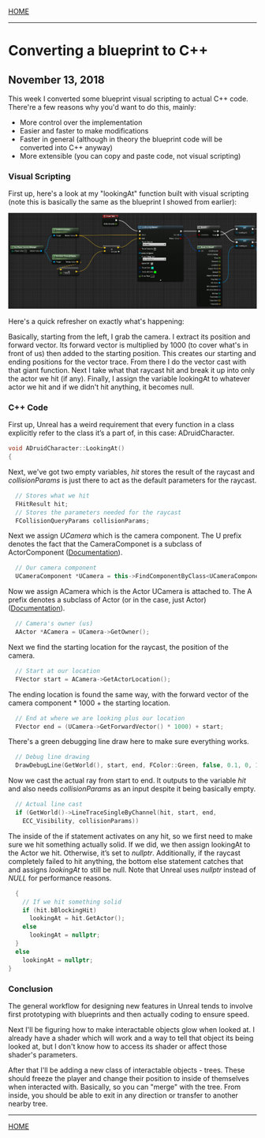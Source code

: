 
[HOME](https://avijr.com)

---

# Converting a blueprint to C++
## November 13, 2018

This week I converted some blueprint visual scripting to actual C++ code. There're a few reasons why you'd want to do this, mainly:
- More control over the implementation
- Easier and faster to make modifications
- Faster in general (although in theory the blueprint code will be converted into C++ anyway)
- More extensible (you can copy and paste code, not visual scripting)

### Visual Scripting

First up, here's a look at my "lookingAt" function built with visual scripting (note this is basically the same as the blueprint I showed from earlier):

![Image](/images/looking_at_blueprint.png)

Here's a quick refresher on exactly what's happening:

Basically, starting from the left, I grab the camera. I extract its position and forward vector. Its forward vector is multiplied by 1000 (to cover what's in front of us) then added to the starting position. This creates our starting and ending positions for the vector trace. From there I do the vector cast with that giant function. Next I take what that raycast hit and break it up into only the actor we hit (if any). Finally, I assign the variable lookingAt to whatever actor we hit and if we didn't hit anything, it becomes null.

### C++ Code

First up, Unreal has a weird requirement that every function in a class explicitly refer to the class it’s a part of, in this case: ADruidCharacter.
```cpp
void ADruidCharacter::LookingAt()
{
```

Next, we've got two empty variables, *hit* stores the result of the raycast and *collisionParams* is just there to act as the default parameters for the raycast.
```cpp
  // Stores what we hit
  FHitResult hit;
  // Stores the parameters needed for the raycast
  FCollisionQueryParams collisionParams;
```

Next we assign *UCamera* which is the camera component. The U prefix denotes the fact that the CameraComponet is a subclass of ActorComponent ([Documentation](https://api.unrealengine.com/INT/API/Runtime/Engine/Components/UActorComponent/index.html)).
```cpp
  // Our camera component
  UCameraComponent *UCamera = this->FindComponentByClass<UCameraComponent>();
```

Now we assign ACamera which is the Actor UCamera is attached to. The A prefix denotes a subclass of Actor (or in the case, just Actor) ([Documentation](https://api.unrealengine.com/INT/API/Runtime/Engine/GameFramework/AActor/index.html)).
```cpp
  // Camera's owner (us)
  AActor *ACamera = UCamera->GetOwner();
```

Next we find the starting location for the raycast, the position of the camera.
```cpp  
  // Start at our location
  FVector start = ACamera->GetActorLocation();
```

The ending location is found the same way, with the forward vector of the camera component * 1000 + the starting location.
```cpp
  // End at where we are looking plus our location
  FVector end = (UCamera->GetForwardVector() * 1000) + start;
```

There's a green debugging line draw here to make sure everything works.
```cpp
  // Debug line drawing
  DrawDebugLine(GetWorld(), start, end, FColor::Green, false, 0.1, 0, 1)
```

Now we cast the actual ray from start to end. It outputs to the variable *hit* and also needs *collisionParams* as an input despite it being basically empty.
```cpp
  // Actual line cast
  if (GetWorld()->LineTraceSingleByChannel(hit, start, end, 
    ECC_Visibility, collisionParams))
```

The inside of the if statement activates on any hit, so we first need to make sure we hit something actually solid. If we did, we then assign lookingAt to the Actor we hit. Otherwise, it’s set to *nullptr*. Additionally, if the raycast completely failed to hit anything, the bottom else statement catches that and assigns *lookingAt* to still be null. Note that Unreal uses *nullptr* instead of *NULL* for performance reasons.
```cpp
  {
    // If we hit something solid
    if (hit.bBlockingHit)
      lookingAt = hit.GetActor();
    else
      lookingAt = nullptr;
  }
  else
    lookingAt = nullptr;
}
```

### Conclusion

The general workflow for designing new features in Unreal tends to involve first prototyping with blueprints and then actually coding to ensure speed.

Next I'll be figuring how to make interactable objects glow when looked at. I already have a shader which will work and a way to tell that object its being looked at, but I don't know how to access its shader or affect those shader's parameters.

After that I'll be adding a new class of interactable objects - trees. These should freeze the player and change their position to inside of themselves when interacted with. Basically, so you can "merge" with the tree. From inside, you should be able to exit in any direction or transfer to another nearby tree.

---

[HOME](https://avijr.com)
